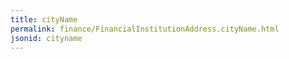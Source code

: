 ```yaml
---
title: cityName
permalink: finance/FinancialInstitutionAddress.cityName.html
jsonid: cityname
---
```

